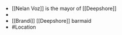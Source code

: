 
 - [[Nelan Voz]]  is the mayor of [[Deepshore]] 
 - 
 - [[Brandi]] [[Deepshore]]  barmaid
 - #Location
